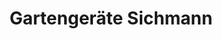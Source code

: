 ---
title: "Gartengeräte Sichmann"
url: /marchtrenk/gartengeraete-sichmann/
shop: Gartenmaschinen
---